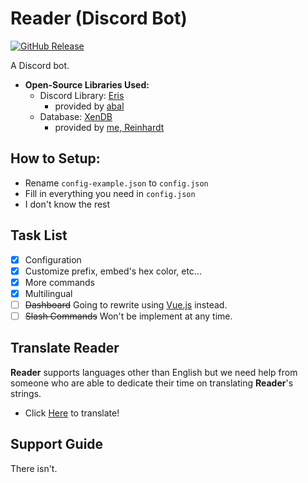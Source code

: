 # Reader (Discord Bot)

[![GitHub Release](https://img.shields.io/github/v/release/reinhello/Reader?color=%237289DA&include_prereleases)](https://github.com/reinhello/Reader/releases)

A Discord bot.

- **Open-Source Libraries Used:**
    - Discord Library: [Eris](https://github.com/abalabahaha/eris) 
        - provided by [abal](https://github.com/abalabahaha)
    - Database: [XenDB](https://github.com/reinhello/xen.db)
        - provided by [me, Reinhardt](https://github.com/reinhello)

    

## How to Setup:

- Rename `config-example.json` to `config.json`
- Fill in everything you need in `config.json`
- I don't know the rest

## Task List

- [x] Configuration
- [x] Customize prefix, embed's hex color, etc...
- [x] More commands
- [x] Multilingual
- [ ] ~~Dashboard~~ Going to rewrite using [Vue.js](https://vuejs.org) instead.
- [ ] ~~Slash Commands~~ Won't be implement at any time.

## Translate Reader

**Reader** supports languages other than English but we need help from someone who are able to dedicate their time on translating **Reader**'s strings.

- Click [Here](https://crowdin.com/project/readerchan) to translate!

## Support Guide

There isn't. 
